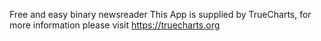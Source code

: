 Free and easy binary newsreader
This App is supplied by TrueCharts, for more information please visit https://truecharts.org
